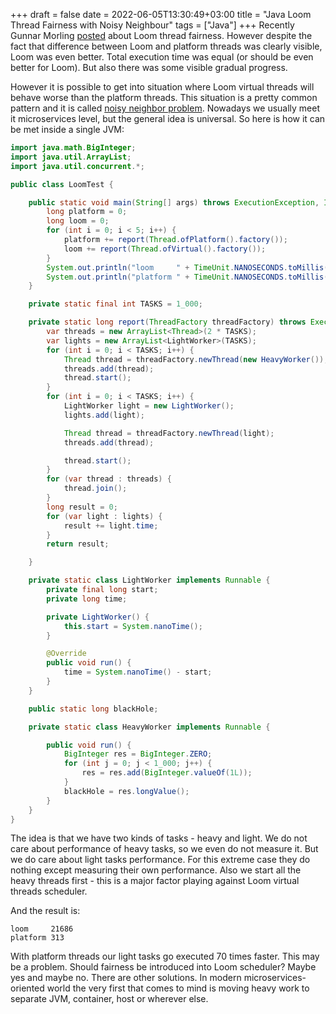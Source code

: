 +++ 
draft = false
date = 2022-06-05T13:30:49+03:00
title = "Java Loom Thread Fairness with Noisy Neighbour"
tags = ["Java"]
+++ 
Recently Gunnar Morling [posted](https://www.morling.dev/blog/loom-and-thread-fairness/) about Loom thread fairness. However despite the fact that difference between Loom and platform threads was clearly visible, Loom was even better. Total execution time was equal (or should be even better for Loom). But also there was  some visible gradual progress.

However it is possible to get into situation where Loom virtual threads will behave worse than the platform threads. This situation is a pretty common pattern and it is called [noisy neighbor problem](https://en.wikipedia.org/wiki/Cloud_computing_issues#Performance_interference_and_noisy_neighbors). Nowadays we usually meet it microservices level, but the general idea is universal. So here is how it can be met inside a single JVM:


```java
import java.math.BigInteger;
import java.util.ArrayList;
import java.util.concurrent.*;

public class LoomTest {

    public static void main(String[] args) throws ExecutionException, InterruptedException {
        long platform = 0;
        long loom = 0;
        for (int i = 0; i < 5; i++) {
            platform += report(Thread.ofPlatform().factory());
            loom += report(Thread.ofVirtual().factory());
        }
        System.out.println("loom     " + TimeUnit.NANOSECONDS.toMillis(loom));
        System.out.println("platform " + TimeUnit.NANOSECONDS.toMillis(platform));
    }

    private static final int TASKS = 1_000;

    private static long report(ThreadFactory threadFactory) throws ExecutionException, InterruptedException {
        var threads = new ArrayList<Thread>(2 * TASKS);
        var lights = new ArrayList<LightWorker>(TASKS);
        for (int i = 0; i < TASKS; i++) {
            Thread thread = threadFactory.newThread(new HeavyWorker());
            threads.add(thread);
            thread.start();
        }
        for (int i = 0; i < TASKS; i++) {
            LightWorker light = new LightWorker();
            lights.add(light);

            Thread thread = threadFactory.newThread(light);
            threads.add(thread);

            thread.start();
        }
        for (var thread : threads) {
            thread.join();
        }
        long result = 0;
        for (var light : lights) {
            result += light.time;
        }
        return result;

    }

    private static class LightWorker implements Runnable {
        private final long start;
        private long time;

        private LightWorker() {
            this.start = System.nanoTime();
        }

        @Override
        public void run() {
            time = System.nanoTime() - start;
        }
    }

    public static long blackHole;

    private static class HeavyWorker implements Runnable {

        public void run() {
            BigInteger res = BigInteger.ZERO;
            for (int j = 0; j < 1_000; j++) {
                res = res.add(BigInteger.valueOf(1L));
            }
            blackHole = res.longValue();
        }
    }
}
```

The idea is that we have two kinds of tasks - heavy and light. We do not care about performance of heavy tasks, so we even do not measure it. But we do care about light tasks performance. For this extreme case they do nothing except measuring their own performance. Also we start all the heavy threads first - this is a major factor playing against Loom virtual threads scheduler.

And the result is:

```
loom     21686
platform 313
```
With platform threads our light tasks go executed 70 times faster. This may be a problem. Should fairness be introduced into Loom scheduler? Maybe yes and maybe no. There are other solutions. In modern microservices-oriented world the very first that comes to mind is moving heavy work to separate JVM, container, host or wherever else.
